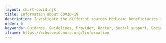 ```yaml
---
layout: chart-covid.njk
title: Information about COVID-19
description: Investigate the different sources Medicare beneficiaries relied on for information about COVID-19.
order: 6
keywords: Guidance, Guidelines, Provider, Doctor, Social support, Social support network, News, Internet, Social media, Government, Chronic, Coronavirus, Sex, Gender, Age, Income, Race, Ethnicity, Language, English, Dual, Dual eligible, Smoking, Smoker, Tobacco, Immune system, MA, Medicare Advantage, Pandemic
iframe: https://mcbscovid.norc.org/?information
---
```

